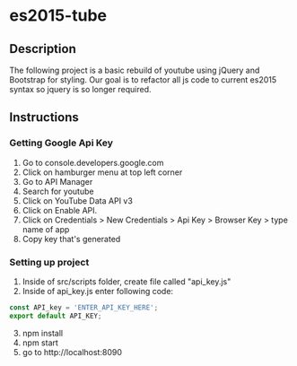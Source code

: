 # es2015-tube

## Description
The following project is a basic rebuild of youtube using jQuery and Bootstrap for styling. Our goal is to refactor all js code to current es2015 syntax so jquery is so longer required.

## Instructions
### Getting Google Api Key
1. Go to console.developers.google.com 
2. Click on hamburger menu at top left corner 
3. Go to API Manager 
4. Search for youtube 
5. Click on YouTube Data API v3 
6. Click on Enable API. 
7. Click on Credentials > New Credentials > Api Key > Browser Key > type name of app
8. Copy key that's generated

### Setting up project
1. Inside of src/scripts folder, create file called "api_key.js"
2. Inside of api_key.js enter following code: 
```javascript
const API_key = 'ENTER_API_KEY_HERE';
export default API_KEY;
```
3. npm install
4. npm start
5. go to http://localhost:8090
